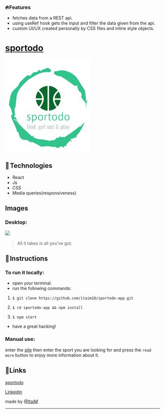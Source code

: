 ### 🔥 Features

- fetches data from a REST api.
- using useRef hook gets the input and filter the data given from the api.
- custom UI/UX created personally by CSS files and inline style objects.


# [sportodo](https://sportodo.netlify.app/)

![](https://github.com/itaim18/sportodo-app/blob/master/src/images/logo-sports.png)


## 🔧 Technologies

- React
- Js
- CSS
- Media queries(responsiveness)

## Images

### Desktop:

![](https://pandao.github.io/editor.md/examples/images/4.jpg)

> All it takes is all you’ve got.


## 📃 Instructions

### To run it locally:
- open your terminal.
- run the following commands:
1. `$ git clone https://github.com/itaim18/sportodo-app.git`

2. `$ cd sportodo-app && npm install`

3. `$ npm start`

- have a great hacking!

### Manual use:
enter the [site](https://sportodo.netlify.app/) then enter the sport you are looking for and press the `read more` button to enjoy more information about it.

## 🔗Links
[sportodo](http://localhost/)

[Linkedin](http://localhost/ "link title")

made by [@ItaiM](https://github.com/itaim18)

----
